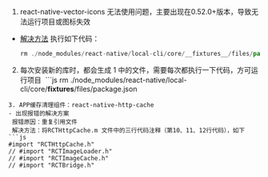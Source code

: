1. react-native-vector-icons 无法使用问题，主要出现在0.52.0+版本，导致无法运行项目或图标失效
- [解决方法](https://github.com/oblador/react-native-vector-icons/issues/626)
  执行如下代码：
  ```js
  rm ./node_modules/react-native/local-cli/core/__fixtures__/files/package.json
  ```
2. 每次安装新的库时，都会生成 1 中的文件，需要每次都执行一下代码，方可运行项目
  ```js
  rm ./node_modules/react-native/local-cli/core/__fixtures__/files/package.json
  ```
3. APP缓存清理组件：react-native-http-cache
- 出现报错的解决方案
  报错原因：重复引用文件
  解决方法：将RCTHttpCache.m 文件中的三行代码注释（第10、11、12行代码），如下
  ```js
  #import "RCTHttpCache.h"
  // #import "RCTImageLoader.h"
  // #import "RCTImageCache.h"
  // #import "RCTBridge.h"
  ```
